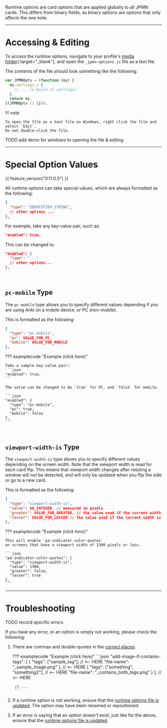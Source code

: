 
Runtime options are card options that are applied globally to all JPMN cards.
This differs from binary fields,
as binary options are options that only affects the one note.

---

# Accessing & Editing

To access the runtime options, navigate to your profile's
[media folder](faq.md#where-is-the-x-folder-in-anki){:target="_blank"},
and open the `_jpmn-options.js` file as a text file.

The contents of the file should look something like the following:
```javascript
var JPMNOpts = (function (my) {
  my.settings = {
    // ... (a bunch of settings)
  }
  return my;
}(JPMNOpts || {}));
```

!!! note

    To open the file as a text file on Windows, right click the file and select `Edit`.
    Do not double-click the file.

TODO add demo for windows to opening the file & editing


---


# Special Option Values

{{ feature_version("0.11.0.0") }}

All runtime options can take special values, which are always formatted as the following:

```json
{
  "type": "IDENTIFIER_STRING",
  // other options ...
},
```

For example, take any key-value pair, such as:
```json
"enabled": true,
```

This can be changed to:
```json
"enabled": {
  "type": "..."
  // other options...
},
```




<br>

## `pc-mobile` Type

The `pc-mobile` type allows you to specify different values depending if
you are using Anki on a mobile device, or PC (non-mobile).

This is formatted as the following:

```json
{
  "type": "pc-mobile",
  "pc": VALUE_FOR_PC,
  "mobile": VALUE_FOR_MOBILE
},
```

??? examplecode "Example *(click here)*"

    Take a sample key-value pair:
    ```json
    "enabled": true,
    ```

    The value can be changed to be `true` for PC, and `false` for mobile.

    ```json
    "enabled": {
      "type": "pc-mobile",
      "pc": true,
      "mobile": false
    },
    ```

<br>

## `viewport-width-is` Type

The `viewport-width-is` type allows you to specify different values depending
on the screen width.
Note that the viewport width is read for each card flip.
This means that viewport width changes after resizing a window will not be detected,
and will only be updated when you flip the side or go to a new card.


This is formatted as the following:

```json
{
  "type": "viewport-width-is",
  "value": AN_INTEGER, // measured in pixels
  "greater": VALUE_FOR_GREATER, // the value used if the current width is greater than "value"
  "lesser": VALUE_FOR_LESSER // the value used if the current width is lesser than (or equal to) "value"
},
```

??? examplecode "Example *(click here)*"

    This will enable `pa-indicator-color-quotes`
    on screens that have a viewport width of 1300 pixels or less.

    ```json
    "pa-indicator-color-quotes": {
      "type": "viewport-width-is",
      "value": 1300,
      "greater": false,
      "lesser": true
    },
    ```

---


# Troubleshooting

TODO record specific errors

If you have any error, or an option is simply not working, please check the following:

1. There are commas and double-quotes in the [correct places](https://www.json.org/json-en.html).

    ??? examplecode "Example *(click here)*"
        ```json
        "add-image-if-contains-tags": [
          {
            "tags": ["sample_tag"], // <-- HERE
            "file-name": "_sample_image.png"
          }, // <-- HERE
          {
            "tags": ["something", "something2"], // <-- HERE
            "file-name": "_contains_both_tags.png"
          }
        ], // <-- HERE

        // ...
        ```

1. If a runtime option is not working,
    ensure that the
    [runtime options file is updated](updating.md#updating-the-runtime-options-file).
    The option may have been renamed or repositioned.

1.  If an error is saying that an option doesn't exist, just like for the above, ensure
    that the [runtime options file is updated](updating.md#updating-the-runtime-options-file).

    <!--
    If you are getting this error while compiling, also ensure that the
    [compile-time options file is updated](https://github.com/Aquafina-water-bottle/jp-mining-note/blob/master/config/example_config.py).
    -->










<!--
# Notation
TODO

- arrow indicates `{}` or `[]`
- option paths should ALWAYS be found in the example config file TODO link
- if you can't find the option in your file, ensure your options file is updated with the example config file


example:

> `modules` →  `img-utils` →  `add-image-if-contains-tags`

is placed under:

```
{
  "modules": [
    "img-utils": {
      "add-image-if-contains-tags": ...
    }
  ]
}
```
-->

<!--
Compile time options will be differentiated by using a `(C)` at the front.

TODO only use this notation if necessary...

> (C) `modules` →  `img-utils` →  `add-image-if-contains-tags`
-->





<!--
# Options

I highly recommend going through this file and selecting the options that best fits your workflow.
As each setting is already documented in the file,
**the settings will not be documented here**.
Instead, a small number of hand selected settings will be showcased below,
to give you a taste of what is available.

TODO flesh out below


!!! note
    You may have noticed that most options are separated into groups within something called `modules`.
    This is an internal design choice to allow separation of code easier.
    More information on modules can be found [here](modules.md).

-->

<!--
## Modules
Many javascript heavy code are separated into modules by default.
These can be enabled and disabled at the user's will if the user
wants to sacrifice functionality for a slightly faster card.

Some examples include:

- kanji-hover
- [auto-pitch-accent](autopa.md)
- sent-utils (basic sentence processing)
- img-utils (basic image processing)

These modules likely also also have their own collection of settings
to modify the behavior of said module.
-->



